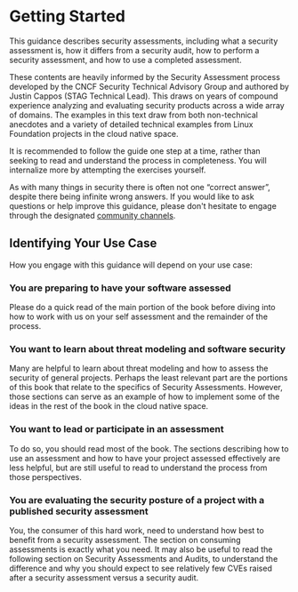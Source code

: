 # Getting Started

<!-- TODO: Add links throughout -->

This guidance describes security assessments, including what a security assessment is, how it differs from a security audit, how to perform a security assessment, and how to use a completed assessment.  

These contents are heavily informed by the Security Assessment process developed by the CNCF Security Technical Advisory Group and authored by Justin Cappos (STAG Technical Lead). This draws on years of compound experience analyzing and evaluating security products across a wide array of domains. The examples in this text draw from both non-technical anecdotes and a variety of detailed technical examples from Linux Foundation projects in the cloud native space.

It is recommended to follow the guide one step at a time, rather than seeking to read and understand the process in completeness. You will internalize more by attempting the exercises yourself.

As with many things in security there is often not one “correct answer”, despite there being infinite wrong answers. If you would like to ask questions or help improve this guidance, please don't hesitate to engage through the designated [community channels](./CONTRIBUTING.md).

## Identifying Your Use Case

How you engage with this guidance will depend on your use case:

### You are preparing to have your software assessed
  
Please do a quick read of the main portion of the book before diving into how to work with us on your self assessment and the remainder of the process.

### You want to learn about threat modeling and software security

Many are helpful to learn about threat modeling and how to assess the security of general projects. Perhaps the least relevant part are the portions of this book that relate to the specifics of Security Assessments. However, those sections can serve as an example of how to implement some of the ideas in the rest of the book in the cloud native space.

### You want to lead or participate in an assessment

To do so, you should read most of the book.  The sections describing how to use an assessment and how to have your project assessed effectively are less helpful, but are still useful to read to understand the process from those perspectives.

### You are evaluating the security posture of a project with a published security assessment

You, the consumer of this hard work, need to understand how best to benefit from a security assessment. The section on consuming assessments is exactly what you need. It may also be useful to read the following section on Security Assessments and Audits, to understand the difference and why you should expect to see relatively few CVEs raised after a security assessment versus a security audit.
